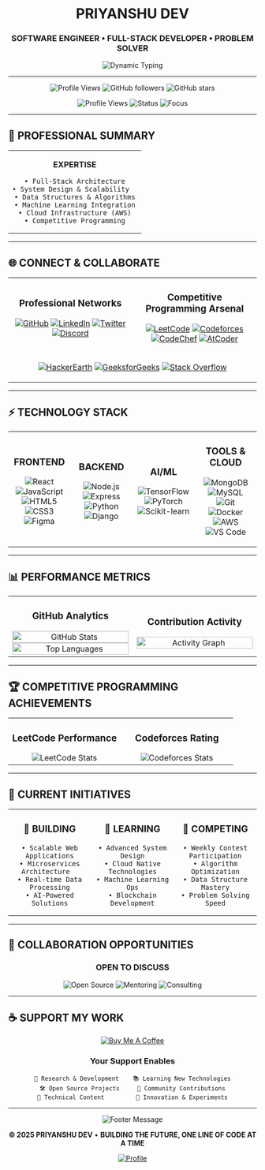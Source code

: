 <div align="center">

# PRIYANSHU DEV
### SOFTWARE ENGINEER • FULL-STACK DEVELOPER • PROBLEM SOLVER

<img src="https://readme-typing-svg.herokuapp.com?font=JetBrains+Mono&weight=600&size=24&duration=2000&pause=1000&color=FFFFFF&background=000000&center=true&vCenter=true&width=600&height=60&lines=Building+Digital+Experiences;Crafting+Elegant+Solutions;Solving+Complex+Problems;Innovating+Through+Code" alt="Dynamic Typing"/>

</div>

---

<div align="center">
  
![Profile Views](https://komarev.com/ghpvc/?username=priyansudev&color=blueviolet&style=for-the-badge&label=PROFILE+VIEWS)
![GitHub followers](https://img.shields.io/github/followers/priyansudev?color=black&style=for-the-badge&logo=github&logoColor=white&label=FOLLOWERS)
![GitHub stars](https://img.shields.io/github/stars/priyansudev?color=white&style=for-the-badge&logo=star&logoColor=black&label=STARS)

![Profile Views](https://komarev.com/ghpvc/?username=priyanshudevs&color=black&style=for-the-badge&label=VISITORS)
![Status](https://img.shields.io/badge/STATUS-AVAILABLE_FOR_OPPORTUNITIES-black?style=for-the-badge&logo=circle&logoColor=white)
![Focus](https://img.shields.io/badge/FOCUS-FULL_STACK_DEVELOPMENT-white?style=for-the-badge&logo=target&logoColor=black)

</div>

---

## 🎯 PROFESSIONAL SUMMARY

<div align="center">
<table>
<tr>
<td width="100%" align="center">

**EXPERTISE**
```
• Full-Stack Architecture
• System Design & Scalability  
• Data Structures & Algorithms
• Machine Learning Integration
• Cloud Infrastructure (AWS)
• Competitive Programming
```

</td>
</tr>
</table>
</div>

---

## 🌐 CONNECT & COLLABORATE

<div align="center">
<table>
<tr>
<td width="50%" align="center">

### Professional Networks
[![GitHub](https://img.shields.io/badge/GITHUB-000000?style=for-the-badge&logo=github&logoColor=white&labelColor=000000)](https://github.com/priyansudev)
[![LinkedIn](https://img.shields.io/badge/LINKEDIN-000000?style=for-the-badge&logo=linkedin&logoColor=white&labelColor=000000)](https://linkedin.com/in/priyanshudev1)
[![Twitter](https://img.shields.io/badge/TWITTER-000000?style=for-the-badge&logo=twitter&logoColor=white&labelColor=000000)](https://twitter.com/priyansudev)
[![Discord](https://img.shields.io/badge/DISCORD-000000?style=for-the-badge&logo=discord&logoColor=white&labelColor=000000)](https://discord.com/users/851812658356813824)

</td>
<td width="50%" align="center">

### Competitive Programming Arsenal
[![LeetCode](https://img.shields.io/badge/LEETCODE-white?style=for-the-badge&logo=leetcode&logoColor=black&labelColor=white)](https://leetcode.com/priyanshudev)
[![Codeforces](https://img.shields.io/badge/CODEFORCES-black?style=for-the-badge&logo=codeforces&logoColor=white&labelColor=black)](https://codeforces.com/profile/priyanshudev)
[![CodeChef](https://img.shields.io/badge/CODECHEF-white?style=for-the-badge&logo=codechef&logoColor=black&labelColor=white)](https://www.codechef.com/users/priyanshudev1)
[![AtCoder](https://img.shields.io/badge/ATCODER-black?style=for-the-badge&logo=atcoder&logoColor=white&labelColor=black)](https://atcoder.jp/users/priyanshudev)

</td>
</tr>
<tr>
<td colspan="2" align="center">

[![HackerEarth](https://img.shields.io/badge/HACKEREARTH-white?style=for-the-badge&logo=hackerearth&logoColor=black&labelColor=white)](https://www.hackerearth.com/@priyanshudev)
[![GeeksforGeeks](https://img.shields.io/badge/GEEKSFORGEEKS-black?style=for-the-badge&logo=geeksforgeeks&logoColor=white&labelColor=black)](https://auth.geeksforgeeks.org/user/priyanshudev)
[![Stack Overflow](https://img.shields.io/badge/STACKOVERFLOW-white?style=for-the-badge&logo=stackoverflow&logoColor=black&labelColor=white)](https://stackoverflow.com/users/priyanshu-dev)

</td>
</tr>
</table>
</div>

---

## ⚡ TECHNOLOGY STACK

<div align="center">
<table>
<tr>
<td width="25%" align="center">

### FRONTEND
![React](https://img.shields.io/badge/React-black?style=for-the-badge&logo=react&logoColor=white)
![JavaScript](https://img.shields.io/badge/JavaScript-white?style=for-the-badge&logo=javascript&logoColor=black)
![HTML5](https://img.shields.io/badge/HTML5-black?style=for-the-badge&logo=html5&logoColor=white)
![CSS3](https://img.shields.io/badge/CSS3-white?style=for-the-badge&logo=css3&logoColor=black)
![Figma](https://img.shields.io/badge/Figma-black?style=for-the-badge&logo=figma&logoColor=white)

</td>
<td width="25%" align="center">

### BACKEND
![Node.js](https://img.shields.io/badge/Node.js-white?style=for-the-badge&logo=node.js&logoColor=black)
![Express](https://img.shields.io/badge/Express-black?style=for-the-badge&logo=express&logoColor=white)
![Python](https://img.shields.io/badge/Python-white?style=for-the-badge&logo=python&logoColor=black)
![Django](https://img.shields.io/badge/Django-black?style=for-the-badge&logo=django&logoColor=white)

</td>
<td width="25%" align="center">

### AI/ML
![TensorFlow](https://img.shields.io/badge/TensorFlow-white?style=for-the-badge&logo=tensorflow&logoColor=black)
![PyTorch](https://img.shields.io/badge/PyTorch-black?style=for-the-badge&logo=pytorch&logoColor=white)
![Scikit-learn](https://img.shields.io/badge/Scikit--learn-white?style=for-the-badge&logo=scikit-learn&logoColor=black)

</td>
<td width="25%" align="center">

### TOOLS & CLOUD
![MongoDB](https://img.shields.io/badge/MongoDB-black?style=for-the-badge&logo=mongodb&logoColor=white)
![MySQL](https://img.shields.io/badge/MySQL-white?style=for-the-badge&logo=mysql&logoColor=black)
![Git](https://img.shields.io/badge/Git-black?style=for-the-badge&logo=git&logoColor=white)
![Docker](https://img.shields.io/badge/Docker-white?style=for-the-badge&logo=docker&logoColor=black)
![AWS](https://img.shields.io/badge/AWS-black?style=for-the-badge&logo=amazon-aws&logoColor=white)
![VS Code](https://img.shields.io/badge/VS_Code-white?style=for-the-badge&logo=visual-studio-code&logoColor=black)

</td>
</tr>
</table>
</div>

---

## 📊 PERFORMANCE METRICS

<div align="center">
<table>
<tr>
<td width="50%" align="center">

### GitHub Analytics
<img src="https://github-readme-stats.vercel.app/api?username=priyansudev&show_icons=true&theme=dark&hide_border=true&bg_color=000000&text_color=ffffff&icon_color=ffffff&title_color=ffffff&count_private=true&include_all_commits=true" alt="GitHub Stats" width="100%"/>

<img src="https://github-readme-stats.vercel.app/api/top-langs/?username=priyansudev&layout=compact&theme=dark&hide_border=true&bg_color=000000&text_color=ffffff&title_color=ffffff&langs_count=8" alt="Top Languages" width="100%"/>

</td>
<td width="50%" align="center">

### Contribution Activity
<img src="https://github-readme-activity-graph.vercel.app/graph?username=priyansudev&theme=github-dark&hide_border=true&bg_color=000000&color=ffffff&line=ffffff&point=ffffff&area=true&area_color=333333" alt="Activity Graph" width="100%"/>

</td>
</tr>
</table>
</div>

---

## 🏆 COMPETITIVE PROGRAMMING ACHIEVEMENTS

<div align="center">
<table>
<tr>
<td width="50%" align="center">

### LeetCode Performance
<img src="https://leetcard.jacoblin.cool/priyanshudev?theme=dark&font=source_code_pro&ext=contest&width=400" alt="LeetCode Stats"/>

</td>
<td width="50%" align="center">

### Codeforces Rating
<img src="https://codeforces-readme-stats.vercel.app/api/card?username=priyanshudev&theme=dark&disable_animations=false&show_icons=true&force_username=true&ring_color=ffffff&text_color=ffffff&bg_color=000000&title_color=ffffff&icon_color=ffffff&border_color=333333" alt="Codeforces Stats"/>

</td>
</tr>
</table>
</div>

<div align="center">



</div>

---

## 🚀 CURRENT INITIATIVES

<div align="center">
<table>
<tr>
<td width="33%" align="center">

### 🔭 BUILDING
```
• Scalable Web Applications
• Microservices Architecture  
• Real-time Data Processing
• AI-Powered Solutions
```

</td>
<td width="33%" align="center">

### 🌱 LEARNING
```
• Advanced System Design
• Cloud Native Technologies
• Machine Learning Ops
• Blockchain Development
```

</td>
<td width="33%" align="center">

### 🏅 COMPETING
```
• Weekly Contest Participation
• Algorithm Optimization
• Data Structure Mastery
• Problem Solving Speed
```

</td>
</tr>
</table>
</div>

---

## 💼 COLLABORATION OPPORTUNITIES

<div align="center">

### OPEN TO DISCUSS

![Open Source](https://img.shields.io/badge/OPEN_SOURCE-CONTRIBUTIONS-black?style=for-the-badge&logo=opensource&logoColor=white)
![Mentoring](https://img.shields.io/badge/MENTORING-AVAILABLE-white?style=for-the-badge&logo=graduation-cap&logoColor=black)
![Consulting](https://img.shields.io/badge/CONSULTING-PROJECTS-black?style=for-the-badge&logo=handshake&logoColor=white)



</div>

---

## ☕ SUPPORT MY WORK

<div align="center">

[![Buy Me A Coffee](https://img.shields.io/badge/BUY_ME_A_COFFEE-SUPPORT_MY_WORK-black?style=for-the-badge&logo=buy-me-a-coffee&logoColor=white)](https://www.buymeacoffee.com/priyanshudev)

### Your Support Enables
```
🔬 Research & Development    📚 Learning New Technologies
🛠️ Open Source Projects     🎯 Community Contributions
📝 Technical Content         🚀 Innovation & Experiments
```

</div>

---

<div align="center">



<img src="https://readme-typing-svg.herokuapp.com?font=JetBrains+Mono&size=16&duration=3000&pause=2000&color=888888&center=true&vCenter=true&width=800&lines=Thank+you+for+visiting+my+profile;Let's+build+something+amazing+together;Connect+with+me+for+collaboration+opportunities" alt="Footer Message"/>

**© 2025 PRIYANSHU DEV** • **BUILDING THE FUTURE, ONE LINE OF CODE AT A TIME**

[![Profile](https://img.shields.io/badge/⭐_FROM-PRIYANSHU_DEV-black?style=for-the-badge&logo=github&logoColor=white)](https://github.com/priyansudev)

</div>
